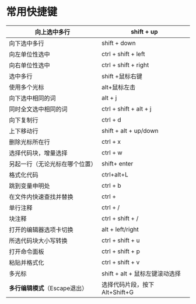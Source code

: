 # 常用快捷键

| 向上选中多行               | shift + up             |
| -------------------- | ---------------------- |
| 向下选中多行               | shift + down           |
| 向左单位性选中              | ctrl + shift + left    |
| 向右单位性选中              | ctrl + shift + right   |
| 选中多行                 | shift +鼠标右键            |
| 使用多个光标               | alt+鼠标左击               |
| 向下选中相同的词             | alt + j                |
| 同时全文选中相同的词           | ctrl + shift + alt + j |
| 向下复制行                | ctrl + d               |
| 上下移动行                | shift + alt + up/down  |
| 删除光标所在行              | ctrl + x               |
| 选择代码块，增量选择           | ctrl + w               |
| 另起一行（无论光标在哪个位置）      | shift+ enter           |
| 格式化代码                | ctrl+alt+L             |
| 跳到变量申明处              | ctrl + b               |
| 在文件内快速查找并替换          | ctrl +                 |
| 单行注释                 | ctrl + /               |
| 块注释                  | ctrl + shift + /       |
| 打开的编辑器选项卡切换          | alt + left/right       |
| 所选代码块大小写转换           | ctrl + shift + u       |
| 打开命令面板               | ctrl + shift + p       |
| 粘贴并格式化               | ctrl + shift + v       |
| 多光标                  | shift + alt + 鼠标左键滚动选择 |
| **多行编辑模式**（Escape退出） | 选择代码片段，按下 Alt+Shift+G  |
